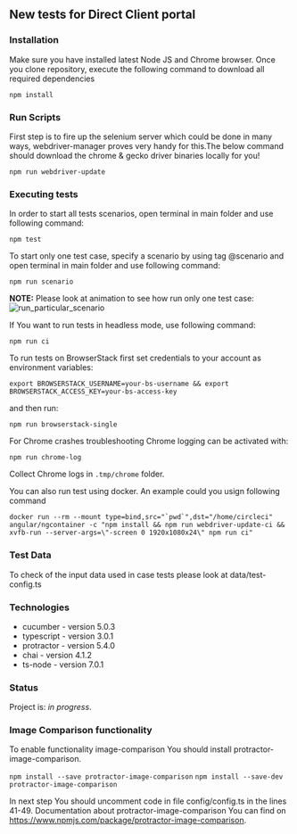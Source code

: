 ## New tests for Direct Client portal

### Installation
Make sure you have installed latest Node JS and Chrome browser. Once you clone repository, execute the following command to download all required dependencies

`npm install`

### Run Scripts
First step is to fire up the selenium server which could be done in many ways, webdriver-manager proves very handy for this.The below command should download the chrome & gecko driver binaries locally for you!

`npm run webdriver-update`

### Executing tests
In order to start all tests scenarios, open terminal in main folder and use following command:

`npm test`

To start only one test case, specify a scenario by using tag @scenario and open terminal in main folder and use following command:

`npm run scenario`

**NOTE:** Please look at animation to see how run only one test case: ![run_particular_scenario](scenario.gif)

If You want to run tests in headless mode, use following command:

`npm run ci`

To run tests on BrowserStack first set credentials to your account as environment variables:

`export BROWSERSTACK_USERNAME=your-bs-username && export BROWSERSTACK_ACCESS_KEY=your-bs-access-key`

and then run:

`npm run browserstack-single`

For Chrome crashes troubleshooting Chrome logging can be activated with:

`npm run chrome-log`

Collect Chrome logs in `.tmp/chrome` folder.

You can also run test using docker. An example could you usign following command

``docker run --rm --mount type=bind,src="`pwd`",dst="/home/circleci" angular/ngcontainer -c "npm install && npm run webdriver-update-ci && xvfb-run --server-args=\"-screen 0 1920x1080x24\" npm run ci"``

### Test Data
To check of the input data used in case tests please look at data/test-config.ts

### Technologies
* cucumber - version 5.0.3
* typescript - version 3.0.1
* protractor - version 5.4.0
* chai - version 4.1.2
* ts-node - version 7.0.1

### Status
Project is: _in progress_.

### Image Comparison functionality
To enable functionality image-comparison You should install protractor-image-comparison.

`npm install --save protractor-image-comparison`
`npm install --save-dev protractor-image-comparison`

In next step You should uncomment code in file config/config.ts in the lines 41-49.
Documentation about protractor-image-comparison You can find on https://www.npmjs.com/package/protractor-image-comparison.